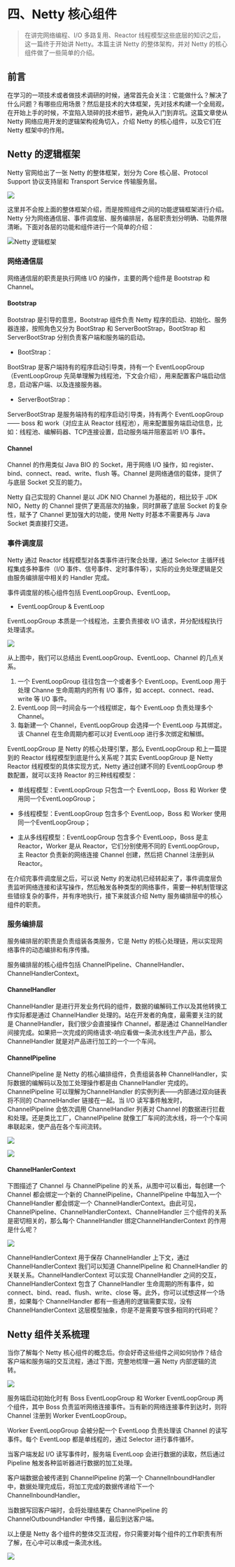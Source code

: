 # 四、Netty 核心组件

> 在讲完网络编程、I/O 多路复用、Reactor 线程模型这些底层的知识之后，这一篇终于开始讲 Netty。本篇主讲 Netty 的整体架构，并对 Netty 的核心组件做了一些简单的介绍。

## 前言
在学习的一项技术或者做技术调研的时候，通常首先会关注：它能做什么？解决了什么问题？有哪些应用场景？然后是技术的大体框架，先对技术构建一个全局观，在开始上手的时候，不宜陷入琐碎的技术细节，避免从入门到弃坑。这篇文章使从 Netty 网络应用开发的逻辑架构视角切入，介绍 Netty 的核心组件，以及它们在 Netty 框架中的作用。

## Netty 的逻辑框架
Netty 官网给出了一张 Netty 的整体框架，划分为 Core 核心层、Protocol Support 协议支持层和 Transport Service 传输服务层。

![](https://files.mdnice.com/user/22260/18213ee2-c980-4e12-8bf3-f91eed71818a.png)

这里并不会按上面的整体框架介绍，而是按照组件之间的功能逻辑框架进行介绍。 Netty 分为网络通信层、事件调度层、服务编排层，各层职责划分明确、功能界限清晰。下面对各层的功能和组件进行一个简单的介绍：

![Netty 逻辑框架](https://files.mdnice.com/user/22260/17437f7d-7b79-4760-86fc-51a0fceddd83.jpg)

### 网络通信层
网络通信层的职责是执行网络 I/O 的操作，主要的两个组件是 Bootstrap 和 Channel。
#### Bootstrap
Bootstrap 是引导的意思，Bootstrap 组件负责 Netty 程序的启动、初始化、服务器连接，按照角色又分为 BootStrap 和 ServerBootStrap，BootStrap 和 ServerBootStrap 分别负责客户端和服务端的启动。
- BootStrap：

BootStrap 是客户端持有的程序启动引导类，持有一个 EventLoopGroup（EventLoopGroup 先简单理解为线程池，下文会介绍），用来配置客户端启动信息，启动客户端、以及连接服务器。

- ServerBootStrap：

ServerBootStrap 是服务端持有的程序启动引导类，持有两个 EventLoopGroup —— boss 和 work（对应主从 Reactor 线程池），用来配置服务端启动信息，比如：线程池、编解码器、TCP连接设置，启动服务端并阻塞监听 I/O 事件。

#### Channel
Channel 的作用类似 Java BIO 的 Socket，用于网络 I/O 操作，如 register、bind、connect、read、write、flush 等。Channel 是网络通信的载体，提供了与底层 Socket 交互的能力。

Netty 自己实现的 Channel 是以 JDK NIO Channel 为基础的，相比较于 JDK NIO，Netty 的 Channel 提供了更高层次的抽象，同时屏蔽了底层 Socket 的复杂性，赋予了 Channel 更加强大的功能，使用 Netty 时基本不需要再与 Java Socket 类直接打交道。

### 事件调度层
Netty 通过 Reactor 线程模型对各类事件进行聚合处理，通过 Selector 主循环线程集成多种事件（I/O 事件、信号事件、定时事件等），实际的业务处理逻辑是交由服务编排层中相关的 Handler 完成。

事件调度层的核心组件包括 EventLoopGroup、EventLoop。
- EventLoopGroup & EventLoop

EventLoopGroup 本质是一个线程池，主要负责接收 I/O 请求，并分配线程执行处理请求。


![](https://files.mdnice.com/user/22260/324bc690-7755-4148-bd76-0d917917c751.jpg)

从上图中，我们可以总结出 EventLoopGroup、EventLoop、Channel 的几点关系。

1. 一个 EventLoopGroup 往往包含一个或者多个 EventLoop。EventLoop 用于处理 Channe 生命周期内的所有 I/O 事件，如 accept、connect、read、write 等 I/O 事件。
2. EventLoop 同一时间会与一个线程绑定，每个 EventLoop 负责处理多个 Channel。
3. 每新建一个 Channel，EventLoopGroup 会选择一个 EventLoop 与其绑定。该 Channel 在生命周期内都可以对 EventLoop 进行多次绑定和解绑。

EventLoopGroup 是 Netty 的核心处理引擎，那么 EventLoopGroup 和上一篇提到的 Reactor 线程模型到底是什么关系呢？其实 EventLoopGroup 是 Netty Reactor 线程模型的具体实现方式，Netty 通过创建不同的 EventLoopGroup 参数配置，就可以支持 Reactor 的三种线程模型：

- 单线程模型：EventLoopGroup 只包含一个 EventLoop，Boss 和 Worker 使用同一个EventLoopGroup；

- 多线程模型：EventLoopGroup 包含多个 EventLoop，Boss 和 Worker 使用同一个EventLoopGroup；

- 主从多线程模型：EventLoopGroup 包含多个 EventLoop，Boss 是主 Reactor，Worker 是从 Reactor，它们分别使用不同的 EventLoopGroup，主 Reactor 负责新的网络连接 Channel 创建，然后把 Channel 注册到从 Reactor。

在介绍完事件调度层之后，可以说 Netty 的发动机已经转起来了，事件调度层负责监听网络连接和读写操作，然后触发各种类型的网络事件，需要一种机制管理这些错综复杂的事件，并有序地执行，接下来就该介绍 Netty 服务编排层中的核心组件的职责。

### 服务编排层

服务编排层的职责是负责组装各类服务，它是 Netty 的核心处理链，用以实现网络事件的动态编排和有序传播。

服务编排层的核心组件包括 ChannelPipeline、ChannelHandler、ChannelHandlerContext。
#### ChannelHandler

ChannelHandler 是进行开发业务代码的组件，数据的编解码工作以及其他转换工作实际都是通过 ChannelHandler 处理的。站在开发者的角度，最需要关注的就是 ChannelHandler，我们很少会直接操作 Channel，都是通过 ChannelHandler 间接完成。如果把一次完成的网络请求-响应看做一条流水线生产产品，那么 ChannelHandler 就是对产品进行加工的一个一个车间。

#### ChannelPipeline
ChannelPipeline 是 Netty 的核心编排组件，负责组装各种 ChannelHandler，实际数据的编解码以及加工处理操作都是由 ChannelHandler 完成的。ChannelPipeline 可以理解为ChannelHandler 的实例列表——内部通过双向链表将不同的 ChannelHandler 链接在一起。当 I/O 读写事件触发时，ChannelPipeline 会依次调用 ChannelHandler 列表对 Channel 的数据进行拦截和处理。还是类比工厂，ChannelPipeline 就像工厂车间的流水线，将一个个车间串联起来，使产品在各个车间流转。

![](https://files.mdnice.com/user/22260/43e36eb4-56dc-4ecc-ad66-ee4b35b0c296.png)

![](https://files.mdnice.com/user/22260/f02019b9-c21b-43fb-8d5a-aa7462003fdd.png)

#### ChannelHanlerContext
下图描述了 Channel 与 ChannelPipeline 的关系，从图中可以看出，每创建一个 Channel 都会绑定一个新的 ChannelPipeline，ChannelPipeline 中每加入一个 ChannelHandler 都会绑定一个 ChannelHandlerContext。由此可见，ChannelPipeline、ChannelHandlerContext、ChannelHandler 三个组件的关系是密切相关的，那么每个 ChannelHandler 绑定ChannelHandlerContext 的作用是什么呢？

![](https://files.mdnice.com/user/22260/4b031e4f-3569-480a-ae04-5fd62f39f498.jpg)

ChannelHandlerContext 用于保存 ChannelHandler 上下文，通过 ChannelHandlerContext 我们可以知道 ChannelPipeline 和 ChannelHandler 的关联关系。ChannelHandlerContext 可以实现 ChannelHandler 之间的交互，ChannelHandlerContext 包含了 ChannelHandler 生命周期的所有事件，如 connect、bind、read、flush、write、close 等。此外，你可以试想这样一个场景，如果每个 ChannelHandler 都有一些通用的逻辑需要实现，没有 ChannelHandlerContext 这层模型抽象，你是不是需要写很多相同的代码呢？

## Netty 组件关系梳理

当你了解每个 Netty 核心组件的概念后。你会好奇这些组件之间如何协作？结合客户端和服务端的交互流程，通过下图，完整地梳理一遍 Netty 内部逻辑的流转。

![](https://files.mdnice.com/user/22260/22098b64-35f4-43b3-848f-0488499e0d94.jpg)

服务端启动初始化时有 Boss EventLoopGroup 和 Worker EventLoopGroup 两个组件，其中 Boss 负责监听网络连接事件。当有新的网络连接事件到达时，则将 Channel 注册到 Worker EventLoopGroup。

Worker EventLoopGroup 会被分配一个 EventLoop 负责处理该 Channel 的读写事件。每个 EventLoop 都是单线程的，通过 Selector 进行事件循环。

当客户端发起 I/O 读写事件时，服务端 EventLoop 会进行数据的读取，然后通过 Pipeline 触发各种监听器进行数据的加工处理。

客户端数据会被传递到 ChannelPipeline 的第一个 ChannelInboundHandler 中，数据处理完成后，将加工完成的数据传递给下一个 ChannelInboundHandler。

当数据写回客户端时，会将处理结果在 ChannelPipeline 的 ChannelOutboundHandler 中传播，最后到达客户端。

以上便是 Netty 各个组件的整体交互流程，你只需要对每个组件的工作职责有所了解，在心中可以串成一条流水线。


![](https://files.mdnice.com/user/22260/f43dde8b-1461-4a3f-8db0-8d5105bc6abe.png)
